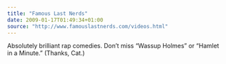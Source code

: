 ```yaml
---
title: "Famous Last Nerds"
date: 2009-01-17T01:49:34+01:00
source: "http://www.famouslastnerds.com/videos.html"
---
```


Absolutely brilliant rap comedies. Don’t miss “Wassup Holmes” or “Hamlet in a Minute.” (Thanks, Cat.)
